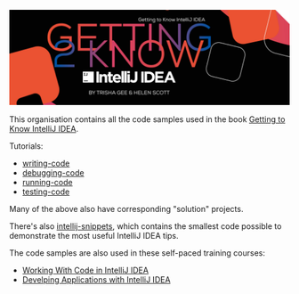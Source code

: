 ![](images/banner.jpg)

This organisation contains all the code samples used in the book [Getting to Know IntelliJ IDEA](https://amzn.to/4dLAHv7).

Tutorials:

 - [writing-code](https://github.com/Getting2KnowIJ/writing-code)
 - [debugging-code](https://github.com/Getting2KnowIJ/debugging-code)
 - [running-code](https://github.com/Getting2KnowIJ/running-code)
 - [testing-code](https://github.com/Getting2KnowIJ/testing-code)

Many of the above also have corresponding "solution" projects.

There's also [intellij-snippets](https://github.com/Getting2KnowIJ/intellij-snippets), which contains the smallest code possible to demonstrate the most useful IntelliJ IDEA tips.

The code samples are also used in these self-paced training courses:

 - [Working With Code in IntelliJ IDEA](https://leanpub.com/c/workingwithcodeinintellijidea)
 - [Develping Applications with IntelliJ IDEA](https://leanpub.com/c/developingapplicationswithintellijidea)
